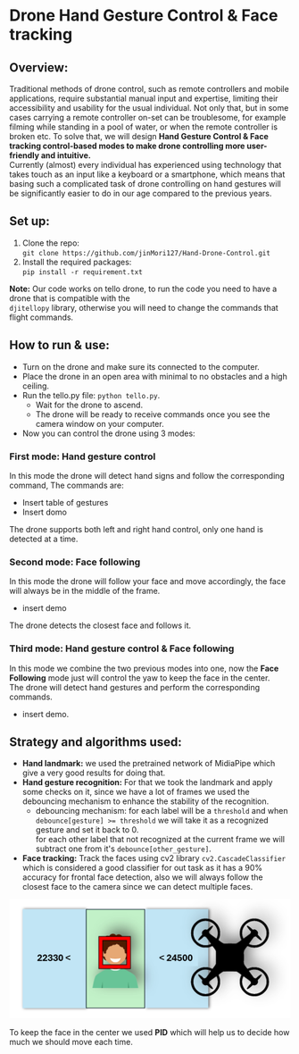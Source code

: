 # Drone Hand Gesture Control &amp; Face tracking

## Overview:
Traditional methods of drone control, such as remote controllers and mobile
applications, require substantial manual input and expertise, limiting their
accessibility and usability for the usual individual. Not only that, but in some cases
carrying a remote controller on-set can be troublesome, for example filming while
standing in a pool of water, or when the remote controller is broken etc.
To solve that, we will design **Hand Gesture Control &amp; Face tracking control-based
modes to make drone controlling more user-friendly and intuitive.**   
Currently (almost) every individual has experienced using technology that takes touch as an input like a
keyboard or a smartphone, which means that basing such a complicated task of
drone controlling on hand gestures will be significantly easier to do in our age
compared to the previous years.

## Set up:
1. Clone the repo:  
    `git clone https://github.com/jinMori127/Hand-Drone-Control.git`
2. Install the required packages:  
   `pip install -r requirement.txt`  

**Note:** Our code works on tello drone, to run the code you need to have a drone that is compatible with the  
`djitellopy` library, otherwise you will need to change the commands that flight commands.

## How to run & use:

- Turn on the drone and make sure its connected to the computer.
- Place the drone in an open area with minimal to no obstacles and a high ceiling.
- Run the tello.py file: `python tello.py`.
  - Wait for the drone to ascend.
  - The drone will be ready to receive commands once you see the camera window on your computer.
- Now you can control the drone using 3 modes:

### First mode: Hand gesture control
In this mode the drone will detect hand signs and follow the corresponding command, The commands are:

- Insert table of gestures
- Insert domo

The drone supports both left and right hand control, only one hand is detected at a time.
### Second mode: Face following
In this mode the drone will follow your face and move accordingly, the face will always be in the middle of the frame.
- insert demo

The drone detects the closest face and follows it.

### Third mode: Hand gesture control & Face following
In this mode we combine the two previous modes into one, now the **Face Following** mode just will control the yaw to keep the face in the center.  
The drone will detect hand gestures and perform the corresponding commands.
- insert demo.

## Strategy and algorithms used:
- **Hand landmark:** we used the pretrained network of MidiaPipe which give a very good results for doing that.
- **Hand gesture recognition:** For that we took the landmark and apply some checks on it, since we have a lot of frames 
we used the debouncing mechanism to enhance the stability of the recognition.  
    - debouncing mechanism: for each label will be a `threshold` and when `debounce[gesture] >= threshold` we will take it as a recognized gesture and set it back to 0.  
      for each other label that not recognized at the current frame we will subtract one from it's `debounce[other_gesture]`.
-  **Face tracking:** Track the faces using cv2 library `cv2.CascadeClassifier` which is  considered a good classifier for out task 
as it has a 90% accuracy for frontal face detection, also we will always follow the closest face to the camera since we can detect multiple faces.  
<div align="center"> <img src="Images/img_1.png" alt="Face Tracking Illustration" width="650px"> </div>

To keep the face in the center we used **PID** which will help us to decide how much we should move each time.

